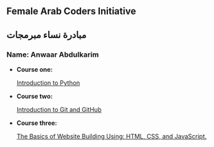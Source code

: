 ## Female Arab Coders Initiative
## مبادرة نساء مبرمجات

### Name: Anwaar Abdulkarim

* __Course one:__

    [Introduction to Python](https://www.udemy.com/course/introduction-to-python)

* __Course two:__

    [Introduction to Git and GitHub](https://www.udemy.com/course/introduction-to-git-and-github)

* __Course three:__

    [The Basics of Website Building Using: HTML, CSS, and JavaScript.](https://www.udemy.com/course/html-css-javascript-arabic)
